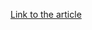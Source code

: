 [Link to the article](https://crowdstrike.com/blog/ecriminals-increasingly-use-webassembly-to-hide-malware/)

